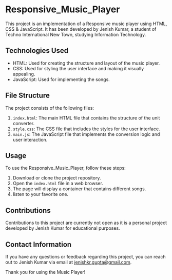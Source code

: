 # Responsive_Music_Player

This project is an implementation of a Responsive music player using HTML, CSS & JavaScript. It has been developed by Jenish Kumar, a student of Techno International New Town, studying Information Technology.

## Technologies Used

- HTML: Used for creating the structure and layout of the music player.
- CSS: Used for styling the user interface and making it visually appealing.
- JavaScript: Used for implementing the songs.

## File Structure

The project consists of the following files:

1. `index.html`: The main HTML file that contains the structure of the unit converter.
2. `style.css`: The CSS file that includes the styles for the user interface.
3. `main.js`: The JavaScript file that implements the conversion logic and user interaction.

## Usage

To use the Responsive_Music_Player, follow these steps:

1. Download or clone the project repository.
2. Open the `index.html` file in a web browser.
3. The page will display a container that contains different songs.
4. listen to your favorite one.

## Contributions

Contributions to this project are currently not open as it is a personal project developed by Jenish Kumar for educational purposes.

## Contact Information

If you have any questions or feedback regarding this project, you can reach out to Jenish Kumar via email at [jenishkr.gupta@gmail.com](mailto:jenishkr.gupta@gmail.com).

Thank you for using the Music Player!
